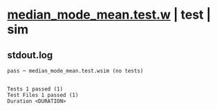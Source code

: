 # [median_mode_mean.test.w](../../../../../../examples/tests/sdk_tests/math/median_mode_mean.test.w) | test | sim

## stdout.log
```log
pass ─ median_mode_mean.test.wsim (no tests)
 
 
Tests 1 passed (1)
Test Files 1 passed (1)
Duration <DURATION>
```

